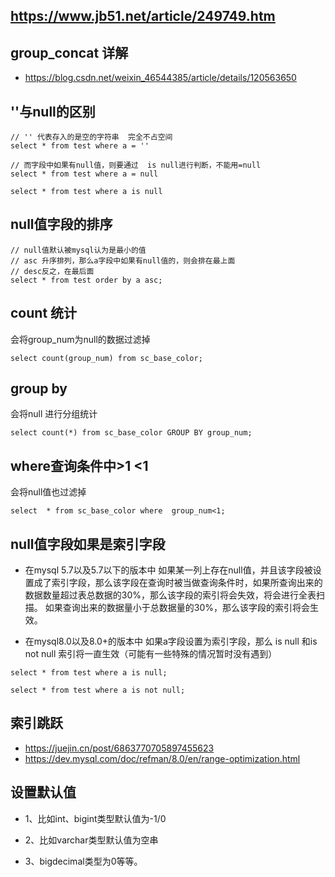 ## https://www.jb51.net/article/249749.htm

##  group_concat 详解
- https://blog.csdn.net/weixin_46544385/article/details/120563650

## ''与null的区别
```
// '' 代表存入的是空的字符串  完全不占空间
select * from test where a = ''  

// 而字段中如果有null值，则要通过  is null进行判断，不能用=null
select * from test where a = null

select * from test where a is null
```


## null值字段的排序
```
// null值默认被mysql认为是最小的值
// asc 升序排列，那么a字段中如果有null值的，则会排在最上面
// desc反之，在最后面
select * from test order by a asc;   
```

## count 统计
会将group_num为null的数据过滤掉
```
select count(group_num) from sc_base_color;
```

## group by
会将null 进行分组统计
```
select count(*) from sc_base_color GROUP BY group_num;
```


## where查询条件中>1 <1
会将null值也过滤掉
```
select  * from sc_base_color where  group_num<1;
```


## null值字段如果是索引字段

- 在mysql 5.7以及5.7以下的版本中
如果某一列上存在null值，并且该字段被设置成了索引字段，那么该字段在查询时被当做查询条件时，如果所查询出来的数据数量超过表总数据的30%，那么该字段的索引将会失效，将会进行全表扫描。
如果查询出来的数据量小于总数据量的30%，那么该字段的索引将会生效。

- 在mysql8.0以及8.0+的版本中
如果a字段设置为索引字段，那么 is null 和is not null 索引将一直生效（可能有一些特殊的情况暂时没有遇到）
```
select * from test where a is null;

select * from test where a is not null;
```


## 索引跳跃
- https://juejin.cn/post/6863770705897455623
- https://dev.mysql.com/doc/refman/8.0/en/range-optimization.html

## 设置默认值

- 1、比如int、bigint类型默认值为-1/0

- 2、比如varchar类型默认值为空串

- 3、bigdecimal类型为0等等。